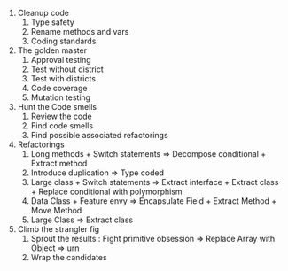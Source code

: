 1. Cleanup code
   1. Type safety
   2. Rename methods and vars
   3. Coding standards
2. The golden master
   1. Approval testing
   2. Test without district
   3. Test with districts
   4. Code coverage
   5. Mutation testing
3. Hunt the Code smells
   1. Review the code
   2. Find code smells
   3. Find possible associated refactorings
4. Refactorings
   1. Long methods + Switch statements => Decompose conditional + Extract method
   2. Introduce duplication => Type coded
   3. Large class + Switch statements => Extract interface + Extract class + Replace conditional with polymorphism 
   5. Data Class + Feature envy => Encapsulate Field + Extract Method + Move Method
   7. Large Class => Extract class
6. Climb the strangler fig
   1. Sprout the results : Fight primitive obsession => Replace Array with Object => urn
   2. Wrap the candidates
